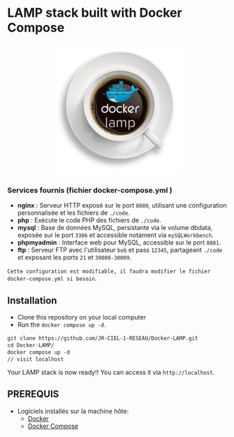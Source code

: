 
# LAMP stack built with Docker Compose
<p align="center">
<img src="osx-docker-lamp.png" alt="Photo de démonstration" width="300">
</p>


### Services fournis (fichier docker-compose.yml )

- **nginx** : Serveur HTTP exposé sur le port `8080`, utilisant une configuration personnalisée et les fichiers de `./code`.
- **php** : Exécute le code PHP des fichiers de `./code`.
- **mysql** : Base de données MySQL, persistante via le volume dbdata, exposée sur le port `3306` et accessible notament via `mySQLWorkbench`.
- **phpmyadmin** : Interface web pour MySQL, accessible sur le port `8081`.
- **ftp** : Serveur FTP avec l'utilisateur `bob` et pass `12345`, partageant `./code` et exposant les ports `21` et `30000-30009`.

`Cette configuration est modifiable, il faudra modifier le fichier docker-compose.yml si besoin`.

## Installation

- Clone this repository on your local computer
- Run the `docker compose up -d`.

```shell
git clone https://github.com/JR-CIEL-1-RESEAU/Docker-LAMP.git
cd Docker-LAMP/
docker compose up -d
// visit localhost
```

Your LAMP stack is now ready!! You can access it via `http://localhost`.

## PREREQUIS 
- Logiciels installés sur la machine hôte:
    - [Docker](https://docs.docker.com/install/) 
    - [Docker Compose](https://docs.docker.com/compose/install/)













